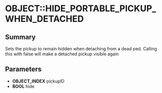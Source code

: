 # OBJECT::HIDE_PORTABLE_PICKUP_WHEN_DETACHED

## Summary
Sets the pickup to remain hidden when detaching from a dead ped. Calling this with false will make a detached pickup visible again

## Parameters
* **OBJECT_INDEX** pickupID
* **BOOL** hide